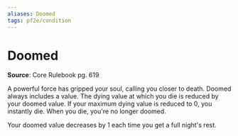 ```yaml
---
aliases: Doomed
tags: pf2e/condition
---
```


# Doomed

**Source**: Core Rulebook pg. 619

A powerful force has gripped your soul, calling you closer to death. Doomed always includes a value. The dying value at which you die is reduced by your doomed value. If your maximum dying value is reduced to 0, you instantly die. When you die, you're no longer doomed.

Your doomed value decreases by 1 each time you get a full night's rest.
